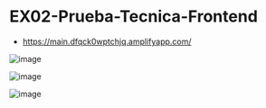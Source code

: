 # EX02-Prueba-Tecnica-Frontend

- https://main.dfqck0wptchjq.amplifyapp.com/

![image](https://user-images.githubusercontent.com/108835310/191006656-b7873fc4-6d43-4a97-aadc-ab0251c2e7ba.png)

![image](https://user-images.githubusercontent.com/108835310/191006813-4beefbdc-a076-4a1b-b618-1afc31561207.png)

![image](https://user-images.githubusercontent.com/108835310/191006734-decc91aa-4b55-44af-b152-85004e57dd1d.png)
